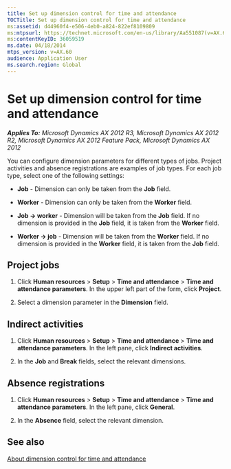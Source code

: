 ```yaml
---
title: Set up dimension control for time and attendance
TOCTitle: Set up dimension control for time and attendance
ms:assetid: d44960f4-e506-4eb0-a824-822ef8109809
ms:mtpsurl: https://technet.microsoft.com/en-us/library/Aa551087(v=AX.60)
ms:contentKeyID: 36059519
ms.date: 04/18/2014
mtps_version: v=AX.60
audience: Application User
ms.search.region: Global
---
```


# Set up dimension control for time and attendance 


_**Applies To:** Microsoft Dynamics AX 2012 R3, Microsoft Dynamics AX 2012 R2, Microsoft Dynamics AX 2012 Feature Pack, Microsoft Dynamics AX 2012_

You can configure dimension parameters for different types of jobs. Project activities and absence registrations are examples of job types. For each job type, select one of the following settings:

  - **Job** - Dimension can only be taken from the **Job** field.

  - **Worker** - Dimension can only be taken from the **Worker** field.

  - **Job -\> worker** - Dimension will be taken from the **Job** field. If no dimension is provided in the **Job** field, it is taken from the **Worker** field.

  - **Worker -\> job** - Dimension will be taken from the **Worker** field. If no dimension is provided in the **Worker** field, it is taken from the **Job** field.

## Project jobs

1.  Click **Human resources** \> **Setup** \> **Time and attendance** \> **Time and attendance parameters**. In the upper left part of the form, click **Project**.

2.  Select a dimension parameter in the **Dimension** field.

## Indirect activities

1.  Click **Human resources** \> **Setup** \> **Time and attendance** \> **Time and attendance parameters**. In the left pane, click **Indirect activities**.

2.  In the **Job** and **Break** fields, select the relevant dimensions.

## Absence registrations

1.  Click **Human resources** \> **Setup** \> **Time and attendance** \> **Time and attendance parameters**. In the left pane, click **General**.

2.  In the **Absence** field, select the relevant dimension.

## See also

[About dimension control for time and attendance](about-dimension-control-for-time-and-attendance.md)

  


